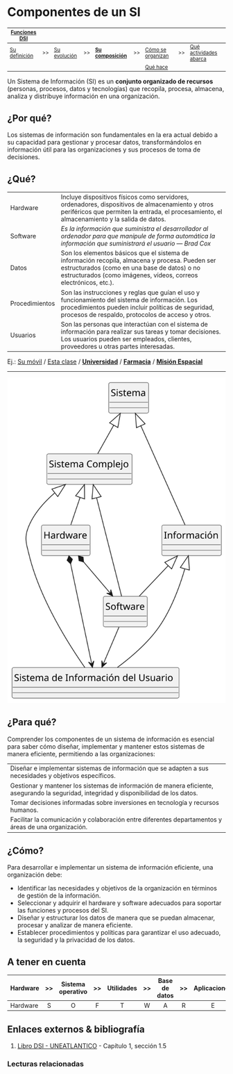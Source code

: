 # Componentes de un SI

<div align=center>

<small>

|[Funciones DSI](README.md)|||||||||
|-|-|-|-|-|-|-|-|-|
|[Su definición](definicion.md)|>>|[Su evolución](evolucion.md)|>>|**[Su composición](componentes.md)**|>>|[Cómo se organizan](organizacion.md)|>>|[Qué actividades abarca](actividades.md)
|||||||[Qué hace](elDirector.md)

</small>

</div>

Un Sistema de Información (SI) es un **conjunto organizado de recursos** (personas, procesos, datos y tecnologías) que recopila, procesa, almacena, analiza y distribuye información en una organización.

## ¿Por qué?

Los sistemas de información son fundamentales en la era actual debido a su capacidad para gestionar y procesar datos, transformándolos en información útil para las organizaciones y sus procesos de toma de decisiones.

## ¿Qué?

|||
|-|-|
|Hardware|Incluye dispositivos físicos como servidores, ordenadores, dispositivos de almacenamiento y otros periféricos que permiten la entrada, el procesamiento, el almacenamiento y la salida de datos.|
|Software|*Es la información que suministra el desarrollador al ordenador para que manipule de forma automática la información que suministrará el usuario* — *Brad Cox*|
|Datos|Son los elementos básicos que el sistema de información recopila, almacena y procesa. Pueden ser estructurados (como en una base de datos) o no estructurados (como imágenes, vídeos, correos electrónicos, etc.).|
|Procedimientos|Son las instrucciones y reglas que guían el uso y funcionamiento del sistema de información. Los procedimientos pueden incluir políticas de seguridad, procesos de respaldo, protocolos de acceso y otros.|
|Usuarios|Son las personas que interactúan con el sistema de información para realizar sus tareas y tomar decisiones. Los usuarios pueden ser empleados, clientes, proveedores u otras partes interesadas.|

Ej.: [Su móvil](componentes/04-movil.md) / [Esta clase](componentes/03-estaClase.md) / [**Universidad**](componentes/00-laUniversidad.md) / [**Farmacia**](componentes/01-unaFarmacia.md) / [**Misión Espacial**](componentes/02-misionEspacial.md)

---

<div align="center">

![](/images/modelosUML/modelosUML/componentesSI.svg)

</div>

## ¿Para qué?

Comprender los componentes de un sistema de información es esencial para saber cómo diseñar, implementar y mantener estos sistemas de manera eficiente, permitiendo a las organizaciones:

||
|-|
|Diseñar e implementar sistemas de información que se adapten a sus necesidades y objetivos específicos.
|Gestionar y mantener los sistemas de información de manera eficiente, asegurando la seguridad, integridad y disponibilidad de los datos.
|Tomar decisiones informadas sobre inversiones en tecnología y recursos humanos.
|Facilitar la comunicación y colaboración entre diferentes departamentos y áreas de una organización.

## ¿Cómo?

Para desarrollar e implementar un sistema de información eficiente, una organización debe:

* Identificar las necesidades y objetivos de la organización en términos de gestión de la información.
* Seleccionar y adquirir el hardware y software adecuados para soportar las funciones y procesos del SI.
* Diseñar y estructurar los datos de manera que se puedan almacenar, procesar y analizar de manera eficiente.
* Establecer procedimientos y políticas para garantizar el uso adecuado, la seguridad y la privacidad de los datos.

## A tener en cuenta

|Hardware|>>|Sistema operativo|>>|Utilidades|>>|Base de datos|>>|Aplicaciones|>>| Usuarios
-|:-:|:-:|:-:|:-:|:-:|:-:|:-:|:-:|:-:|:-:|
Hardware|S|O|F|T|W|A|R|E||Humanos

## Enlaces externos & bibliografía

1. [Libro DSI - UNEATLANTICO](https://campus.uneatlantico.es/pluginfile.php/68989/mod_folder/content/0/Libro%20DSI%20-%20UNEATLANTICO.pdf?forcedownload=1) - Capítulo 1, sección 1.5

### Lecturas relacionadas
